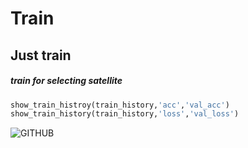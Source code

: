 # Train 
## Just train
##### train for selecting satellite
```py
show_train_histroy(train_history,'acc','val_acc')
show_train_history(train_history,'loss','val_loss')
```
![GITHUB](https://github.com/tsaotsao/select_sat/tree/master/pictures "acc_and_loss.jpg")